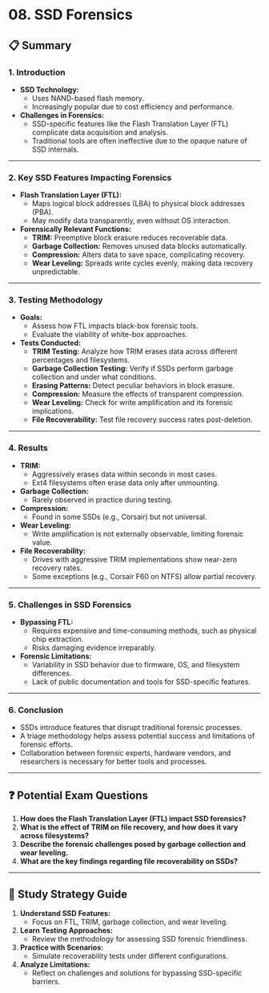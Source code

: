 # 08. SSD Forensics

## 📋 Summary

### 1. **Introduction**
- **SSD Technology:**
  - Uses NAND-based flash memory.
  - Increasingly popular due to cost efficiency and performance.
- **Challenges in Forensics:**
  - SSD-specific features like the Flash Translation Layer (FTL) complicate data acquisition and analysis.
  - Traditional tools are often ineffective due to the opaque nature of SSD internals.

---

### 2. **Key SSD Features Impacting Forensics**
- **Flash Translation Layer (FTL):**
  - Maps logical block addresses (LBA) to physical block addresses (PBA).
  - May modify data transparently, even without OS interaction.
- **Forensically Relevant Functions:**
  - **TRIM:** Preemptive block erasure reduces recoverable data.
  - **Garbage Collection:** Removes unused data blocks automatically.
  - **Compression:** Alters data to save space, complicating recovery.
  - **Wear Leveling:** Spreads write cycles evenly, making data recovery unpredictable.

---

### 3. **Testing Methodology**
- **Goals:**
  - Assess how FTL impacts black-box forensic tools.
  - Evaluate the viability of white-box approaches.
- **Tests Conducted:**
  - **TRIM Testing:** Analyze how TRIM erases data across different percentages and filesystems.
  - **Garbage Collection Testing:** Verify if SSDs perform garbage collection and under what conditions.
  - **Erasing Patterns:** Detect peculiar behaviors in block erasure.
  - **Compression:** Measure the effects of transparent compression.
  - **Wear Leveling:** Check for write amplification and its forensic implications.
  - **File Recoverability:** Test file recovery success rates post-deletion.

---

### 4. **Results**
- **TRIM:**
  - Aggressively erases data within seconds in most cases.
  - Ext4 filesystems often erase data only after unmounting.
- **Garbage Collection:**
  - Rarely observed in practice during testing.
- **Compression:**
  - Found in some SSDs (e.g., Corsair) but not universal.
- **Wear Leveling:**
  - Write amplification is not externally observable, limiting forensic value.
- **File Recoverability:**
  - Drives with aggressive TRIM implementations show near-zero recovery rates.
  - Some exceptions (e.g., Corsair F60 on NTFS) allow partial recovery.

---

### 5. **Challenges in SSD Forensics**
- **Bypassing FTL:**
  - Requires expensive and time-consuming methods, such as physical chip extraction.
  - Risks damaging evidence irreparably.
- **Forensic Limitations:**
  - Variability in SSD behavior due to firmware, OS, and filesystem differences.
  - Lack of public documentation and tools for SSD-specific features.

---

### 6. **Conclusion**
- SSDs introduce features that disrupt traditional forensic processes.
- A triage methodology helps assess potential success and limitations of forensic efforts.
- Collaboration between forensic experts, hardware vendors, and researchers is necessary for better tools and processes.

---

## ❓ Potential Exam Questions

1. **How does the Flash Translation Layer (FTL) impact SSD forensics?**
2. **What is the effect of TRIM on file recovery, and how does it vary across filesystems?**
3. **Describe the forensic challenges posed by garbage collection and wear leveling.**
4. **What are the key findings regarding file recoverability on SSDs?**

---

## 📝 Study Strategy Guide

1. **Understand SSD Features:**
   - Focus on FTL, TRIM, garbage collection, and wear leveling.
2. **Learn Testing Approaches:**
   - Review the methodology for assessing SSD forensic friendliness.
3. **Practice with Scenarios:**
   - Simulate recoverability tests under different configurations.
4. **Analyze Limitations:**
   - Reflect on challenges and solutions for bypassing SSD-specific barriers.

